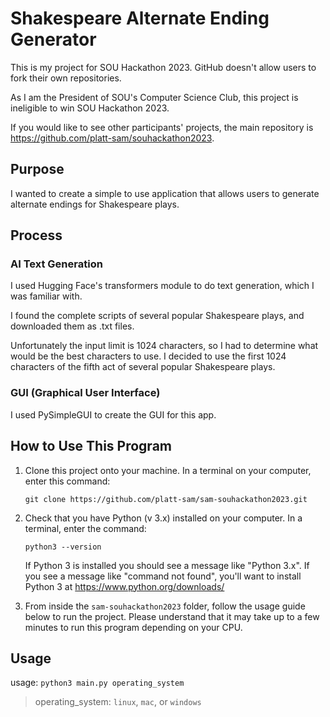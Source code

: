 # Shakespeare Alternate Ending Generator

This is my project for SOU Hackathon 2023. GitHub doesn't allow users to fork their own repositories.

As I am the President of SOU's Computer Science Club, this project is ineligible to win SOU Hackathon 2023.

If you would like to see other participants' projects, the main repository is https://github.com/platt-sam/souhackathon2023.

## Purpose

I wanted to create a simple to use application that allows users to generate alternate endings for Shakespeare plays.

## Process

### AI Text Generation

I used Hugging Face's transformers module to do text generation, which I was familiar with.

I found the complete scripts of several popular Shakespeare plays, and downloaded them as .txt files.

Unfortunately the input limit is 1024 characters, so I had to determine what would be the best characters to use. I decided to use the first 1024 characters of the fifth act of several popular Shakespeare plays.

### GUI (Graphical User Interface)

I used PySimpleGUI to create the GUI for this app.

## How to Use This Program

1. Clone this project onto your machine. In a terminal on your computer, enter this command:

    `git clone https://github.com/platt-sam/sam-souhackathon2023.git`

2. Check that you have Python (v 3.x) installed on your computer. In a terminal, enter the command:

    `python3 --version`

    If Python 3 is installed you should see a message like "Python 3.x". If you see a message like "command not found", you'll want to install Python 3 at https://www.python.org/downloads/

3. From inside the `sam-souhackathon2023` folder, follow the usage guide below to run the project. Please understand that it may take up to a few minutes to run this program depending on your CPU.

## Usage

usage: `python3 main.py operating_system`
> operating_system: `linux`, `mac`, or `windows`
